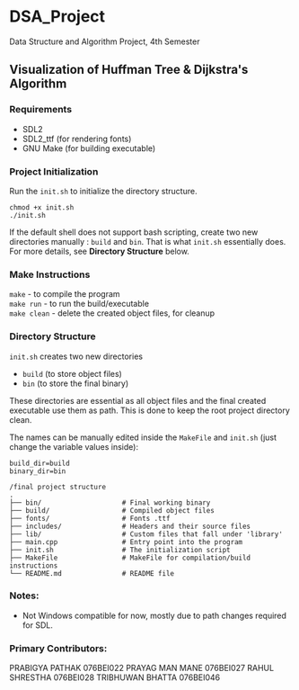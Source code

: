 # DSA_Project

Data Structure and Algorithm Project, 4th Semester

## Visualization of Huffman Tree & Dijkstra's Algorithm

### Requirements

- SDL2
- SDL2_ttf (for rendering fonts)
- GNU Make (for building executable)

### Project Initialization

Run the `init.sh` to initialize the directory structure.

```
chmod +x init.sh
./init.sh
```

If the default shell does not support bash scripting, create two
new directories manually : `build` and `bin`. That is what `init.sh`
essentially does. For more details, see **Directory Structure** below.

### Make Instructions

`make` - to compile the program\
`make run` - to run the build/executable\
`make clean` - delete the created object files, for cleanup

### Directory Structure

`init.sh` creates two new directories

- `build` (to store object files)
- `bin` (to store the final binary)

These directories are essential as all object files and the final
created executable use them as path. This is done to keep the root
project directory clean.

The names can be manually edited inside the `MakeFile` and
`init.sh` (just change the variable values inside):

```
build_dir=build
binary_dir=bin
```

```
/final project structure
.
├── bin/                    # Final working binary
├── build/                  # Compiled object files
├── fonts/                  # Fonts .ttf
├── includes/               # Headers and their source files
├── lib/                    # Custom files that fall under 'library'
├── main.cpp                # Entry point into the program
├── init.sh                 # The initialization script
├── MakeFile                # MakeFile for compilation/build instructions
└── README.md               # README file
```

### Notes:

- Not Windows compatible for now, mostly due to path changes required for SDL.

### Primary Contributors:

PRABIGYA PATHAK 076BEI022
PRAYAG MAN MANE 076BEI027
RAHUL SHRESTHA 076BEI028
TRIBHUWAN BHATTA 076BEI046
